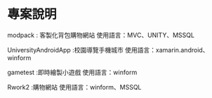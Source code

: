 # 專案說明
 
modpack : 客製化背包購物網站
使用語言：MVC、UNITY、MSSQL 
 
UniversityAndroidApp :校園導覽手機城市
使用語言：xamarin.android、winform 
 
gametest :即時繪製小遊戲
使用語言：winform

Rwork2 :購物網站
使用語言：winform、MSSQL 

